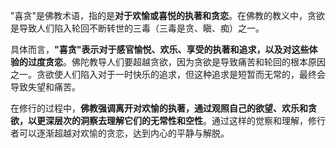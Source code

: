 "喜贪"是佛教术语，指的是**对于欢愉或喜悦的执著和贪恋**。在佛教的教义中，贪欲是导致人们陷入轮回不断转世的三毒（三毒是贪、瞋、痴）之一。

具体而言，**"喜贪"表示对于感官愉悦、欢乐、享受的执著和追求，以及对这些体验的过度贪恋**。佛陀教导人们要超越贪欲，因为贪欲是导致痛苦和轮回的根本原因之一。贪欲使人们陷入对于一时快乐的追求，但这种追求是短暂而无常的，最终会导致失望和痛苦。

在修行的过程中，**佛教强调离开对欢愉的执著，通过观照自己的欲望、欢乐和贪欲，以更深层次的洞察去理解它们的无常性和空性**。通过这样的觉察和理解，修行者可以逐渐超越对欢愉的贪恋，达到内心的平静与解脱。